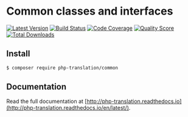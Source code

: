 # Common classes and interfaces

[![Latest Version](https://img.shields.io/github/release/php-translation/common.svg?style=flat-square)](https://github.com/php-translation/common/releases)
[![Build Status](https://img.shields.io/travis/php-translation/common.svg?style=flat-square)](https://travis-ci.org/php-translation/common)
[![Code Coverage](https://img.shields.io/scrutinizer/coverage/g/php-translation/common.svg?style=flat-square)](https://scrutinizer-ci.com/g/php-translation/common)
[![Quality Score](https://img.shields.io/scrutinizer/g/php-translation/common.svg?style=flat-square)](https://scrutinizer-ci.com/g/php-translation/common)
[![Total Downloads](https://img.shields.io/packagist/dt/php-translation/common.svg?style=flat-square)](https://packagist.org/packages/php-translation/common)


## Install

``` bash
$ composer require php-translation/common
```

## Documentation

Read the full documentation at [http://php-translation.readthedocs.io](http://php-translation.readthedocs.io/en/latest/).
